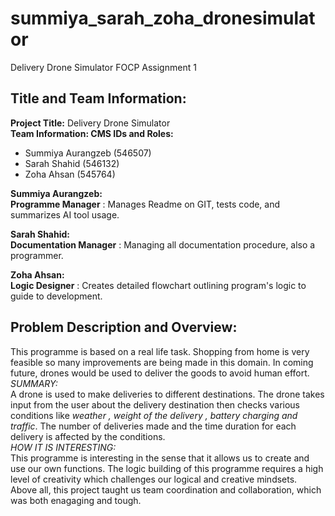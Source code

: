 # summiya_sarah_zoha_dronesimulator
Delivery Drone Simulator FOCP Assignment 1 

## Title and Team Information:
**Project Title:** Delivery Drone Simulator  
**Team Information: CMS IDs and Roles:**  
  - Summiya Aurangzeb (546507)  
  - Sarah Shahid (546132)  
  - Zoha Ahsan (545764)

  **Summiya Aurangzeb:**  
                    **Programme Manager** :  Manages Readme on GIT, tests code, and summarizes AI tool usage.   
                   

  **Sarah Shahid:**  
                 **Documentation Manager** : Managing all documentation procedure, also a programmer.  

                 
  **Zoha Ahsan:**    
                        **Logic Designer** : Creates detailed flowchart outlining program's logic to guide to development.  
                        
                      
## Problem Description and Overview:
This programme is based on a real life task. Shopping from home is very feasible so many improvements are being made in this domain.
In coming future, drones would be used to deliver the goods to avoid human effort.  
*SUMMARY:*  
A drone is used to make deliveries to different destinations. The drone takes input from the user about the delivery destination then checks various conditions like *weather , weight of the delivery , battery charging and traffic*. The number of deliveries made and the time duration for each delivery is affected by the conditions.   
*HOW IT IS INTERESTING:*  
This programme is interesting in the sense that it allows us to create and use our own functions. The logic building of this programme requires a high level of creativity which challenges our logical and creative mindsets. Above all, this project taught us team coordination and collaboration, which was both enagaging and tough. 








                         
                    
                  





